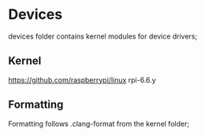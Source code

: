# Devices

devices folder contains kernel modules for device drivers;

## Kernel
https://github.com/raspberrypi/linux rpi-6.6.y

## Formatting
Formatting follows .clang-format from the kernel folder;